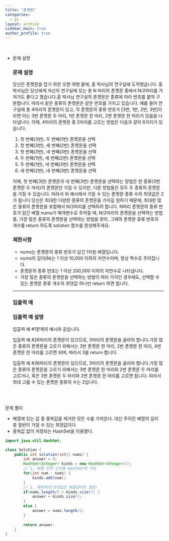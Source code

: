 ```yaml
---
title: "폰켓몬"
categories:
  - p1
layout: archive
sidebar_main: true
author_profile: true
---
```






<br>

- 문제 설명

  ### **문제 설명**

  당신은 폰켓몬을 잡기 위한 오랜 여행 끝에, 홍 박사님의 연구실에 도착했습니다. 홍 박사님은 당신에게 자신의 연구실에 있는 총 N 마리의 폰켓몬 중에서 N/2마리를 가져가도 좋다고 했습니다.홍 박사님 연구실의 폰켓몬은 종류에 따라 번호를 붙여 구분합니다. 따라서 같은 종류의 폰켓몬은 같은 번호를 가지고 있습니다. 예를 들어 연구실에 총 4마리의 폰켓몬이 있고, 각 폰켓몬의 종류 번호가 [3번, 1번, 2번, 3번]이라면 이는 3번 폰켓몬 두 마리, 1번 폰켓몬 한 마리, 2번 폰켓몬 한 마리가 있음을 나타냅니다. 이때, 4마리의 폰켓몬 중 2마리를 고르는 방법은 다음과 같이 6가지가 있습니다.

  1. 첫 번째(3번), 두 번째(1번) 폰켓몬을 선택
  2. 첫 번째(3번), 세 번째(2번) 폰켓몬을 선택
  3. 첫 번째(3번), 네 번째(3번) 폰켓몬을 선택
  4. 두 번째(1번), 세 번째(2번) 폰켓몬을 선택
  5. 두 번째(1번), 네 번째(3번) 폰켓몬을 선택
  6. 세 번째(2번), 네 번째(3번) 폰켓몬을 선택

  이때, 첫 번째(3번) 폰켓몬과 네 번째(3번) 폰켓몬을 선택하는 방법은 한 종류(3번 폰켓몬 두 마리)의 폰켓몬만 가질 수 있지만, 다른 방법들은 모두 두 종류의 폰켓몬을 가질 수 있습니다. 따라서 위 예시에서 가질 수 있는 폰켓몬 종류 수의 최댓값은 2가 됩니다.당신은 최대한 다양한 종류의 폰켓몬을 가지길 원하기 때문에, 최대한 많은 종류의 폰켓몬을 포함해서 N/2마리를 선택하려 합니다. N마리 폰켓몬의 종류 번호가 담긴 배열 nums가 매개변수로 주어질 때, N/2마리의 폰켓몬을 선택하는 방법 중, 가장 많은 종류의 폰켓몬을 선택하는 방법을 찾아, 그때의 폰켓몬 종류 번호의 개수를 return 하도록 solution 함수를 완성해주세요.

  ### 제한사항

  - nums는 폰켓몬의 종류 번호가 담긴 1차원 배열입니다.
  - nums의 길이(N)는 1 이상 10,000 이하의 자연수이며, 항상 짝수로 주어집니다.
  - 폰켓몬의 종류 번호는 1 이상 200,000 이하의 자연수로 나타냅니다.
  - 가장 많은 종류의 폰켓몬을 선택하는 방법이 여러 가지인 경우에도, 선택할 수 있는 폰켓몬 종류 개수의 최댓값 하나만 return 하면 됩니다.

  ------

  ### 입출력 예

  ### 입출력 예 설명

  입출력 예 #1문제의 예시와 같습니다.

  입출력 예 #26마리의 폰켓몬이 있으므로, 3마리의 폰켓몬을 골라야 합니다.가장 많은 종류의 폰켓몬을 고르기 위해서는 3번 폰켓몬 한 마리, 2번 폰켓몬 한 마리, 4번 폰켓몬 한 마리를 고르면 되며, 따라서 3을 return 합니다.

  입출력 예 #36마리의 폰켓몬이 있으므로, 3마리의 폰켓몬을 골라야 합니다.가장 많은 종류의 폰켓몬을 고르기 위해서는 3번 폰켓몬 한 마리와 2번 폰켓몬 두 마리를 고르거나, 혹은 3번 폰켓몬 두 마리와 2번 폰켓몬 한 마리를 고르면 됩니다. 따라서 최대 고를 수 있는 폰켓몬 종류의 수는 2입니다.
  
  <br><br>

문제 풀이

- 배열에 있는 값 중 중복값을 제거한 모든 수를 가져온다. 대신 주어진 배열의 길이 중 절반이 가질 수 있는 최댓값이다.
- 중복값 없이 저장되는 HashSet을 이용했다.

```java
import java.util.HashSet;

class Solution {
    public int solution(int[] nums) {
        int answer = 0;
        HashSet<Integer> kinds = new HashSet<Integer>();
        // 1. 배열 안의 숫자를 HashSet에 저장
        for(int num : nums) {
            kinds.add(num);
        }
        // 2. 예외처리(최댓값은 배열길이의 절반) 
        if(nums.length/2 > kinds.size()) {
            answer = kinds.size();
        }
        else {
            answer = nums.length/2;
        }
        
        return answer;
    }
}
```